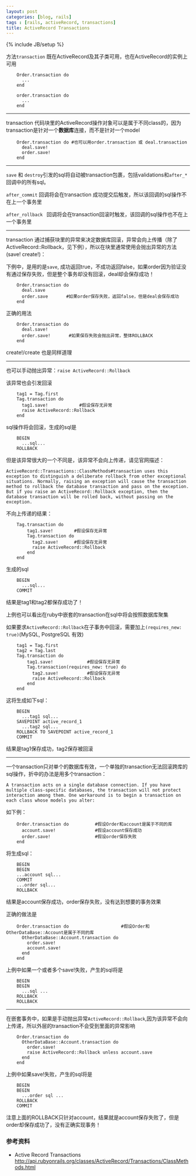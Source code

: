 ```yaml
---
layout: post
categories: [blog, rails]
tags : [rails, activeRecord, transactions]
title: ActiveRecord Transactions
---
```

{% include JB/setup %}

方法`transaction` 既在ActiveRecord及其子类可用，也在ActiveRecord的实例上可用

        Order.transaction do
          ...
        end

        order.transaction do
          ...
        end

----

transaction 代码块里的ActiveRecord操作对象可以是属于不同class的，因为transaction是针对一个**数据库**连接，而不是针对一个model

        Order.transaction do #也可以用order.transaction 或 deal.transaction
          deal.save!
          order.save!
        end

----

`save` 和 `destroy`引发的sql将自动被transaction包裹，包括validations和`after_*`回调中的所有sql。

`after_commit` 回调将会在transaction 成功提交后触发，所以该回调的sql操作不在上一个事务里

`after_rollback ` 回调将会在transaction回滚时触发，该回调的sql操作也不在上一个事务里

----

transaction 通过捕获块里的异常来决定数据库回滚，异常会向上传播（除了ActiveRecord::Rollback，见下例），所以在块里通常使用会抛出异常的方法(save! create!)：

  下例中，是用的是`save`, 成功返回true，不成功返回false，如果order因为验证没有通过保存失败，但是整个事务却没有回滚，deal却会保存成功！

        Order.transaction do
          deal.save
          order.save       #如果order保存失败，返回false，但是deal会保存成功
        end

  正确的用法

        Order.transaction do
          deal.save!
          order.save!       #如果保存失败会抛出异常，整体ROLLBACK
        end

  create!/create 也是同样道理

----

也可以手动抛出异常：`raise ActiveRecord::Rollback`

  该异常也会引发回滚

        tag1 = Tag.first
        Tag.transaction do
          tag1.save!            #假设保存无异常
          raise ActiveRecord::Rollback
        end

  sql操作将会回滚，生成的sql是

        BEGIN
          ...sql...
        ROLLBACK

但是该异常很大的一个不同是，该异常不会向上传递，请见官网描述：

    ActiveRecord::Transactions::ClassMethods#transaction uses this exception to distinguish a deliberate rollback from other exceptional situations. Normally, raising an exception will cause the transaction method to rollback the database transaction and pass on the exception. But if you raise an ActiveRecord::Rollback exception, then the database transaction will be rolled back, without passing on the exception.

  不向上传递的结果：

        Tag.transaction do
            tag1.save!        #假设保存无异常
            Tag.transaction do
              tag2.save!      #假设保存无异常
              raise ActiveRecord::Rollback
            end
        end

  生成的sql

        BEGIN
          ...sql...
        COMMIT

  结果是tag1和tag2都保存成功了！

  上例也可以看出在ruby中嵌套的transaction在sql中将会按照数据库聚集

  如果要求`ActiveRecord::Rollback`在子事务中回滚，需要加上`(requires_new: true)`(MySQL, PostgreSQL 有效)

        tag1 = Tag.first
        tag2 = Tag.last
        Tag.transaction do
            tag1.save!             #假设保存无异常
            Tag.transaction(requires_new: true) do
              tag2.save!           #假设保存无异常
              raise ActiveRecord::Rollback
            end
        end

  这将生成如下sql：

        BEGIN
          ...tag1 sql...
        SAVEPOINT active_record_1
          ...tag2 sql...
        ROLLBACK TO SAVEPOINT active_record_1
        COMMIT

  结果是tag1保存成功，tag2保存被回滚


----

一个transaction只对单个的数据库有效，一个单独的transaction无法回滚跨库的sql操作，折中的办法是用多个transaction：

    A transaction acts on a single database connection. If you have multiple class-specific databases, the transaction will not protect interaction among them. One workaround is to begin a transaction on each class whose models you alter:

  如下例：

        Order.transaction do          #假设Order和account是属于不同的库
          account.save!               #假设account保存成功
          order.save!                 #假设order保存失败
        end

  将生成sql：

        BEGIN
        BEGIN
        ...account sql...
        COMMIT
        ...order sql...
        ROLLBACK

  结果是account保存成功，order保存失败，没有达到想要的事务效果


  正确的做法是

        Order.transaction do                    #假设Order和OtherDataBase::Account是属于不同的库
          OtherDataBase::Account.transaction do
            order.save!
            account.save!
          end
        end

  上例中如果一个或者多个save!失败，产生的sql将是

        BEGIN
        BEGIN
          ...sql ...
        ROLLBACK
        ROLLBACK

----

在嵌套事务中，如果是手动抛出异常`ActiveRecord::Rollback`,因为该异常不会向上传递，所以外层的transaction不会受到里面的异常影响

        Order.transaction do
          OtherDataBase::Account.transaction do
            order.save!
            raise ActiveRecord::Rollback unless account.save
          end
        end

  上例中如果save!失败，产生的sql将是

        BEGIN
        BEGIN
          ...order sql ...
        ROLLBACK
        COMMIT

  注意上面的ROLLBACK只针对account，结果就是account保存失败了，但是order却保存成功了，没有正确实现事务！

### 参考资料

* Active Record Transactions <http://api.rubyonrails.org/classes/ActiveRecord/Transactions/ClassMethods.html>
